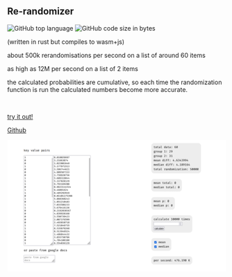 ## Re-randomizer
<!-- STAR ICON -->
<!-- META a web based program that re-randomizes grouped data to estimate the probability of completely random correlation  META -->
![GitHub top language](https://img.shields.io/github/languages/top/ollielynas/re-rando)
![GitHub code size in bytes](https://img.shields.io/github/languages/code-size/ollielynas/re-rando)

(written in rust but compiles to wasm+js)

about 500k rerandomisations per second on a list of around 60 items

as high as 12M per second on a list of 2 items

the calculated probabilities are cumulative, so each time the randomization function is run the calculated numbers become more accurate.

<br>

[try it out!](https://ollielynas.github.io/re-rando/)

[Github](https://github.com/ollielynas/re-rando)

![screenshot](md_files/portfolio/web/Screenshot%202023-09-13%20204225.png)

<!-- LAST EDITED Wed Nov  8 14:31:28 2023 LAST EDITED-->